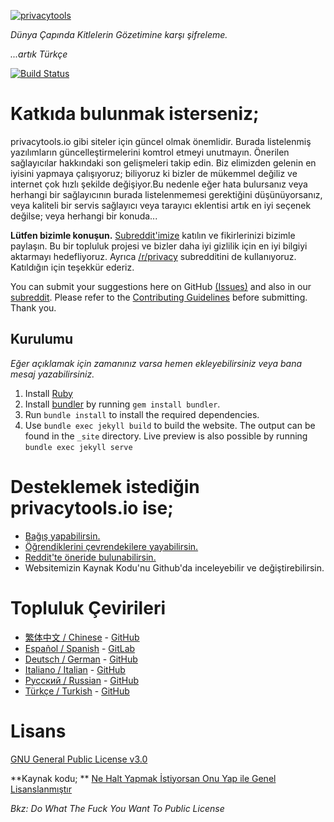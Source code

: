 [![privacytools](https://privacytools.io/assets/img/layout/logo.png)](https://www.privacytools.io/)

_Dünya Çapında Kitlelerin Gözetimine karşı şifreleme._

_...artık Türkçe_

[![Build Status](https://travis-ci.com/privacytoolsIO/privacytools.io.svg?branch=master)](https://travis-ci.com/privacytoolsIO/privacytools.io)

# Katkıda bulunmak isterseniz;

privacytools.io gibi siteler için güncel olmak önemlidir. Burada listelenmiş yazılımların güncelleştirmelerini komtrol etmeyi unutmayın. Önerilen sağlayıcılar hakkındaki son gelişmeleri takip edin. Biz elimizden gelenin en iyisini yapmaya çalışıyoruz; biliyoruz ki bizler de mükemmel değiliz ve internet çok hızlı şekilde değişiyor.Bu nedenle eğer hata bulursanız veya herhangi bir sağlayıcının burada listelenmemesi gerektiğini düşünüyorsanız, veya kaliteli bir servis sağlayıcı veya tarayıcı eklentisi artık en iyi seçenek değilse; veya herhangi bir konuda...

**Lütfen bizimle konuşun.** [Subreddit'imize](https://www.reddit.com/r/privacytoolsIO/) katılın ve fikirlerinizi bizimle paylaşın. Bu bir topluluk projesi ve bizler daha iyi gizlilik için en iyi bilgiyi aktarmayı hedefliyoruz. Ayrıca [/r/privacy](https://www.reddit.com/r/privacy) subredditini de kullanıyoruz. Katıldığın için teşekkür ederiz.

You can submit your suggestions here on GitHub [(Issues)](https://github.com/privacytoolsIO/privacytools.io/issues) and also in our [subreddit](https://www.reddit.com/r/privacytoolsIO/). Please refer to the [Contributing Guidelines](.github/CONTRIBUTING.md) before submitting. Thank you.

## Kurulumu
_Eğer açıklamak için zamanınız varsa hemen ekleyebilirsiniz veya bana mesaj yazabilirsiniz._

1. Install [Ruby](https://www.ruby-lang.org/en/documentation/installation/)
1. Install [bundler](https://bundler.io/) by running `gem install bundler`.
1. Run `bundle install` to install the required dependencies.
1. Use `bundle exec jekyll build` to build the website. The output can be found in the `_site` directory.  Live preview is also possible by running `bundle exec jekyll serve`

# Desteklemek istediğin privacytools.io ise;

- [Bağış yapabilirsin.](https://privacytoolsio.github.io/privacytools.io/donate.html)
- [Öğrendiklerini çevrendekilere yayabilirsin.](https://privacytoolsio.github.io/privacytools.io/#participate)
- [Reddit'te öneride bulunabilirsin.](https://www.reddit.com/r/privacytoolsIO/)
- Websitemizin Kaynak Kodu'nu Github'da inceleyebilir ve değiştirebilirsin.

# Topluluk Çevirileri
- [繁体中文 / Chinese](https://privacytools.twngo.xyz/) - [GitHub](https://github.com/twngo/privacytools-zh)
- [Español / Spanish](https://victorhck.gitlab.io/privacytools-es/) - [GitLab](https://gitlab.com/victorhck/privacytools-es)
- [Deutsch / German](https://privacytools.it-sec.rocks/) - [GitHub](https://github.com/Anon215/privacytools.it-sec.rocks)
- [Italiano / Italian](https://privacytools-it.github.io/) - [GitHub](https://github.com/privacytools-it/privacytools-it.github.io)
- [Русский / Russian](https://privacytools.ru) - [GitHub](https://github.com/c0rdis/privacytools.ru)
- [Türkçe / Turkish](https://privacytools-tr.github.io) - [GitHub](https://github.com/porous-catfight23/t)

# Lisans
[GNU General Public License v3.0](https://github.com/porous-catfight23/t/blob/gh-pages/LICENSE)

**Kaynak kodu; **
[Ne Halt Yapmak İstiyorsan Onu Yap ile Genel Lisanslanmıştır](https://github.com/privacytoolsIO/privacytools.io/blob/master/LICENSE.txt)

_Bkz: Do What The Fuck You Want To Public License_

